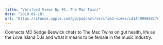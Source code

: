 ```yaml
---
title: "Verified Views Ep #1: The Mac Twins"
date: "2019-01-18"
url: "https://itunes.apple.com/gb/podcast/verified-views/id1449998981?mt=2&i=1000427937971"
---
```


Connects MD Sedge Beswick chats to The Mac Twins on gut health, life as the Love Island DJs and what it means to be female in the music industry.